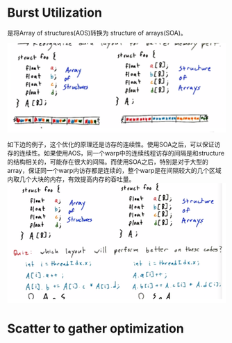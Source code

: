 # Burst Utilization
是将Array of structures(AOS)转换为 structure of arrays(SOA)。

![title](https://raw.githubusercontent.com/HViktorTsoi/gitnote-image/master/gitnote/2020/04/06/1586159773527-1586159773529.png) 

如下边的例子，这个优化的原理还是访存的连续性。使用SOA之后，可以保证访存的连续性。如果使用AOS，同一个warp中的连续线程访存的间隔是和structure的结构相关的，可能存在很大的间隔。而使用SOA之后，特别是对于大型的array，保证同一个warp内访存都是连续的，整个warp是在间隔较大的几个区域内取几个大块的内存，有效提高内存的吞吐量。
![title](https://raw.githubusercontent.com/HViktorTsoi/gitnote-image/master/gitnote/2020/04/06/1586159916461-1586159916462.png)

# Scatter to gather optimization
 